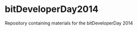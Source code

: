 bitDeveloperDay2014
===================

Repository containing materials for the bitDeveloperDay 2014
